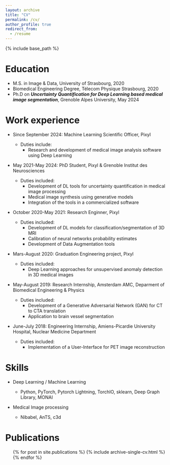 ```yaml
---
layout: archive
title: "CV"
permalink: /cv/
author_profile: true
redirect_from:
  - /resume
---
```


{% include base_path %}

Education
======
* M.S. in Image & Data, University of Strasbourg, 2020
* Biomedical Engineering Degree, Télecom Physique Strasbourg, 2020
* Ph.D on _**Uncertainty Quantification for Deep Learning based medical image segmentation**_, Grenoble Alpes University, May 2024

Work experience
======

* Since September 2024: Machine Learning Scientific Officer, Pixyl
  * Duties include:
      - Research and development of medical image analysis software using Deep Learning
      
* May 2021-May 2024: PhD Student, Pixyl & Grenoble Institut des Neurosciences
  * Duties included:
      - Development of DL tools for uncertainty quantification in medical image processing
      - Medical image synthesis using generative models
      - Integration of the tools in a commercialized software 
      
* October 2020-May 2021: Research Enginner, Pixyl
  * Duties included:
      - Development of DL models for classification/segmentation of 3D MRI
      - Calibration of neural networks probability estimates
      - Development of Data Augmentation tools 

* Mars-August 2020: Graduation Engineering project, Pixyl
  * Duties included:
      - Deep Learning approaches for unsupervised anomaly detection in 3D medical images
        
* May-August 2019: Research Internship, Amsterdam AMC, Deparment of Biomedical Engineering & Physics
  * Duties included:
    - Development of a Generative Adversarial Network (GAN) for CT to CTA translation
    - Application to brain vessel segmentation
   
* June-July 2018: Engineering Internship, Amiens-Picardie University Hospital, Nuclear Medicine Department
  * Duties included:
    - Implementation of a User-Interface for PET image reconstruction
  
Skills
======
* Deep Learning / Machine Learning 
  * Python, PyTorch, Pytorch Lightning, TorchIO, sklearn, Deep Graph Library, MONAI
    
* Medical Image processing
  * Nibabel, AnTS, c3d 
  
Publications
======
  <ul>{% for post in site.publications %}
    {% include archive-single-cv.html %}
  {% endfor %}</ul>
  

